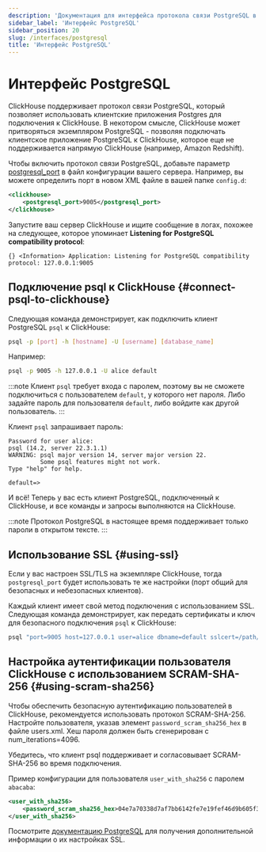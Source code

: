 ```yaml
---
description: 'Документация для интерфейса протокола связи PostgreSQL в ClickHouse'
sidebar_label: 'Интерфейс PostgreSQL'
sidebar_position: 20
slug: /interfaces/postgresql
title: 'Интерфейс PostgreSQL'
---
```



# Интерфейс PostgreSQL

ClickHouse поддерживает протокол связи PostgreSQL, который позволяет использовать клиентские приложения Postgres для подключения к ClickHouse. В некотором смысле, ClickHouse может притворяться экземпляром PostgreSQL - позволяя подключать клиентское приложение PostgreSQL к ClickHouse, которое еще не поддерживается напрямую ClickHouse (например, Amazon Redshift).

Чтобы включить протокол связи PostgreSQL, добавьте параметр [postgresql_port](../operations/server-configuration-parameters/settings.md#postgresql_port) в файл конфигурации вашего сервера. Например, вы можете определить порт в новом XML файле в вашей папке `config.d`:

```xml
<clickhouse>
    <postgresql_port>9005</postgresql_port>
</clickhouse>
```

Запустите ваш сервер ClickHouse и ищите сообщение в логах, похожее на следующее, которое упоминает **Listening for PostgreSQL compatibility protocol**:

```response
{} <Information> Application: Listening for PostgreSQL compatibility protocol: 127.0.0.1:9005
```

## Подключение psql к ClickHouse {#connect-psql-to-clickhouse}

Следующая команда демонстрирует, как подключить клиент PostgreSQL `psql` к ClickHouse:

```bash
psql -p [port] -h [hostname] -U [username] [database_name]
```

Например:

```bash
psql -p 9005 -h 127.0.0.1 -U alice default
```

:::note
Клиент `psql` требует входа с паролем, поэтому вы не сможете подключиться с пользователем `default`, у которого нет пароля. Либо задайте пароль для пользователя `default`, либо войдите как другой пользователь.
:::

Клиент `psql` запрашивает пароль:

```response
Password for user alice:
psql (14.2, server 22.3.1.1)
WARNING: psql major version 14, server major version 22.
         Some psql features might not work.
Type "help" for help.

default=>
```

И всё! Теперь у вас есть клиент PostgreSQL, подключенный к ClickHouse, и все команды и запросы выполняются на ClickHouse.

:::note
Протокол PostgreSQL в настоящее время поддерживает только пароли в открытом тексте.
:::

## Использование SSL {#using-ssl}

Если у вас настроен SSL/TLS на экземпляре ClickHouse, тогда `postgresql_port` будет использовать те же настройки (порт общий для безопасных и небезопасных клиентов).

Каждый клиент имеет свой метод подключения с использованием SSL. Следующая команда демонстрирует, как передать сертификаты и ключ для безопасного подключения `psql` к ClickHouse:

```bash
psql "port=9005 host=127.0.0.1 user=alice dbname=default sslcert=/path/to/certificate.pem sslkey=/path/to/key.pem sslrootcert=/path/to/rootcert.pem sslmode=verify-ca"
```

## Настройка аутентификации пользователя ClickHouse с использованием SCRAM-SHA-256 {#using-scram-sha256}

Чтобы обеспечить безопасную аутентификацию пользователей в ClickHouse, рекомендуется использовать протокол SCRAM-SHA-256. Настройте пользователя, указав элемент `password_scram_sha256_hex` в файле users.xml. Хеш пароля должен быть сгенерирован с num_iterations=4096.

Убедитесь, что клиент psql поддерживает и согласовывает SCRAM-SHA-256 во время подключения.

Пример конфигурации для пользователя `user_with_sha256` с паролем `abacaba`:

```xml
<user_with_sha256>
    <password_scram_sha256_hex>04e7a70338d7af7bb6142fe7e19fef46d9b605f3e78b932a60e8200ef9154976</password_scram_sha256_hex>
</user_with_sha256>
```

Посмотрите [документацию PostgreSQL](https://jdbc.postgresql.org/documentation/head/ssl-client.html) для получения дополнительной информации о их настройках SSL.
